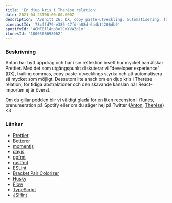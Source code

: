 ```yaml
---
title: 'En djup kris i Therése relation'
date: 2021-04-23T08:00:00.000Z
description: 'Avsnitt 26: DX, copy paste-utveckling, automatisering, för tidiga abstraktioner och mycket annat.'
pinecastId: '78cffd79-e386-47fd-a08d-6a4b14206db6'
spotifyId: '4CMF8ll4np3olCmYVWZd1m'
itunesId: '1000508698062'
---
```


### Beskrivning

Anton har bytt uppdrag och har i sin reflektion insett hur mycket han älskar Prettier. Med det som utgångspunkt diskuterar vi “developer experience” (DX), trailing commas, copy paste-utvecklings styrka och att automatisera så mycket som möjligt. Dessutom lite snack om en djup kris i Therése relation, för tidiga abstraktioner och den skavande känslan när React-importen ej är överst.

Om du gillar podden blir vi väldigt glada för en liten recension i iTunes, prenumeration på Spotify eller om du säger hej på Twitter ([Anton](https://twitter.com/Awnton), [Therése](https://twitter.com/tkomstadius)) <3

### Länkar

- [Prettier](https://prettier.io/)
- [Betterer](https://github.com/phenomnomnominal/betterer)
- [momentjs](https://momentjs.com/)
- [dayjs](https://day.js.org/)
- [gofmt](https://golang.org/cmd/gofmt/)
- [rustfmt](https://github.com/rust-lang/rustfmt)
- [ESLint](https://eslint.org/)
- [Bracket Pair Colorizer](https://github.com/CoenraadS/Bracket-Pair-Colorizer-2)
- [Husky](https://github.com/typicode/husky)
- [Flow](https://flow.org/)
- [TypeScript](https://www.typescriptlang.org)
- [JSHint](https://jshint.com/)
